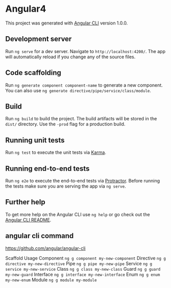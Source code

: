 # Angular4

This project was generated with [Angular CLI](https://github.com/angular/angular-cli) version 1.0.0.

## Development server

Run `ng serve` for a dev server. Navigate to `http://localhost:4200/`. The app will automatically reload if you change any of the source files.

## Code scaffolding

Run `ng generate component component-name` to generate a new component. You can also use `ng generate directive/pipe/service/class/module`.

## Build

Run `ng build` to build the project. The build artifacts will be stored in the `dist/` directory. Use the `-prod` flag for a production build.

## Running unit tests

Run `ng test` to execute the unit tests via [Karma](https://karma-runner.github.io).

## Running end-to-end tests

Run `ng e2e` to execute the end-to-end tests via [Protractor](http://www.protractortest.org/).
Before running the tests make sure you are serving the app via `ng serve`.

## Further help

To get more help on the Angular CLI use `ng help` or go check out the [Angular CLI README](https://github.com/angular/angular-cli/blob/master/README.md).

## angular cli command ##
https://github.com/angular/angular-cli

Scaffold	Usage
Component   `ng g component my-new-component`
Directive	`ng g directive my-new-directive`
Pipe	    `ng g pipe my-new-pipe`
Service	    `ng g service my-new-service`
Class	    `ng g class my-new-class`
Guard	    `ng g guard my-new-guard`
Interface	`ng g interface my-new-interface`
Enum	    `ng g enum my-new-enum`
Module	    `ng g module my-module` 